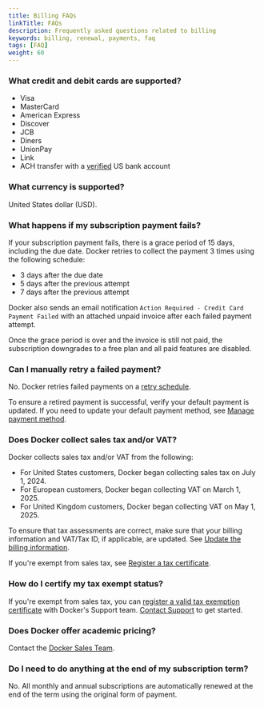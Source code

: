 ```yaml
---
title: Billing FAQs
linkTitle: FAQs
description: Frequently asked questions related to billing
keywords: billing, renewal, payments, faq
tags: [FAQ]
weight: 60
---
```


### What credit and debit cards are supported?

- Visa
- MasterCard
- American Express
- Discover
- JCB
- Diners
- UnionPay
- Link
- ACH transfer with a [verified](manuals/billing/payment-method.md#verify-a-bank-account) US bank account

### What currency is supported?

United States dollar (USD).

### What happens if my subscription payment fails?

If your subscription payment fails, there is a grace period of 15 days, including the due date. Docker retries to collect the payment 3 times using the following schedule:

- 3 days after the due date
- 5 days after the previous attempt
- 7 days after the previous attempt

Docker also sends an email notification `Action Required - Credit Card Payment Failed` with an attached unpaid invoice after each failed payment attempt.

Once the grace period is over and the invoice is still not paid, the subscription downgrades to a free plan and all paid features are disabled.

### Can I manually retry a failed payment?

No. Docker retries failed payments on a [retry schedule](/manuals/billing/faqs.md#what-happens-if-my-subscription-payment-fails).

To ensure a retired payment is successful, verify your default payment is
updated. If you need to update your default payment method, see
[Manage payment method](/manuals/billing/payment-method.md#manage-payment-method).

### Does Docker collect sales tax and/or VAT?

Docker collects sales tax and/or VAT from the following:

- For United States customers, Docker began collecting sales tax on July 1, 2024.
- For European customers, Docker began collecting VAT on March 1, 2025.
- For United Kingdom customers, Docker began collecting VAT on May 1, 2025.

To ensure that tax assessments are correct, make sure that your billing
information and VAT/Tax ID, if applicable, are updated. See
[Update the billing information](/billing/details/).

If you're exempt from sales tax, see
[Register a tax certificate](/billing/tax-certificate/).

### How do I certify my tax exempt status?

If you're exempt from sales tax, you can [register a valid tax exemption certificate](./tax-certificate.md) with Docker's Support team. [Contact Support](https://hub.docker.com/support/contact) to get started.

### Does Docker offer academic pricing?

Contact the [Docker Sales Team](https://www.docker.com/company/contact).

### Do I need to do anything at the end of my subscription term?

No. All monthly and annual subscriptions are automatically renewed at the end of the term using the original form of payment.